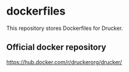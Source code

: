 # dockerfiles
This repository stores Dockerfiles for Drucker.

## Official docker repository
https://hub.docker.com/r/druckerorg/drucker/